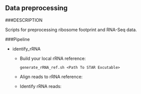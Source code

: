 Data preprocessing
----------

###DESCRIPTION

Scripts for preprocessing ribosome footprint and RNA-Seq data.

###Pipeline

* identify_rRNA
  * Build your local rRNA reference:

    `generate_rRNA_ref.sh <Path To STAR Excutable>`

  * Align reads to rRNA reference:
  * Identify rRNA reads:



